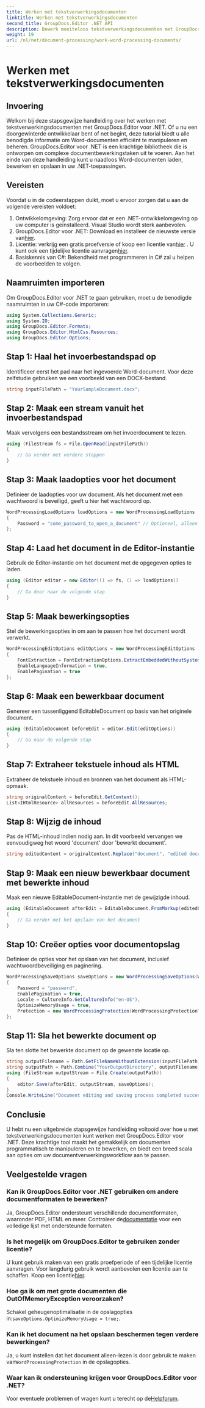 ```yaml
---
title: Werken met tekstverwerkingsdocumenten
linktitle: Werken met tekstverwerkingsdocumenten
second_title: GroupDocs.Editor .NET API
description: Bewerk moeiteloos tekstverwerkingsdocumenten met GroupDocs.Editor voor .NET. Volg onze gedetailleerde, stapsgewijze zelfstudie om uw vaardigheden op het gebied van documentbeheer te verbeteren.
weight: 19
url: /nl/net/document-processing/work-word-processing-documents/
---
```


# Werken met tekstverwerkingsdocumenten

## Invoering
Welkom bij deze stapsgewijze handleiding over het werken met tekstverwerkingsdocumenten met GroupDocs.Editor voor .NET. Of u nu een doorgewinterde ontwikkelaar bent of net begint, deze tutorial biedt u alle benodigde informatie om Word-documenten efficiënt te manipuleren en beheren. GroupDocs.Editor voor .NET is een krachtige bibliotheek die is ontworpen om complexe documentbewerkingstaken uit te voeren. Aan het einde van deze handleiding kunt u naadloos Word-documenten laden, bewerken en opslaan in uw .NET-toepassingen.
## Vereisten
Voordat u in de codeerstappen duikt, moet u ervoor zorgen dat u aan de volgende vereisten voldoet:
1. Ontwikkelomgeving: Zorg ervoor dat er een .NET-ontwikkelomgeving op uw computer is geïnstalleerd. Visual Studio wordt sterk aanbevolen.
2.  GroupDocs.Editor voor .NET: Download en installeer de nieuwste versie van[hier](https://releases.groupdocs.com/editor/net/).
3.  Licentie: verkrijg een gratis proefversie of koop een licentie van[hier](https://purchase.groupdocs.com/buy) . U kunt ook een tijdelijke licentie aanvragen[hier](https://purchase.groupdocs.com/temporary-license/).
4. Basiskennis van C#: Bekendheid met programmeren in C# zal u helpen de voorbeelden te volgen.
## Naamruimten importeren
Om GroupDocs.Editor voor .NET te gaan gebruiken, moet u de benodigde naamruimten in uw C#-code importeren:
```csharp
using System.Collections.Generic;
using System.IO;
using GroupDocs.Editor.Formats;
using GroupDocs.Editor.HtmlCss.Resources;
using GroupDocs.Editor.Options;
```
## Stap 1: Haal het invoerbestandspad op
Identificeer eerst het pad naar het ingevoerde Word-document. Voor deze zelfstudie gebruiken we een voorbeeld van een DOCX-bestand.
```csharp
string inputFilePath = "YourSampleDocument.docx";
```
## Stap 2: Maak een stream vanuit het invoerbestandspad
Maak vervolgens een bestandsstream om het invoerdocument te lezen.
```csharp
using (FileStream fs = File.OpenRead(inputFilePath))
{
    // Ga verder met verdere stappen
}
```
## Stap 3: Maak laadopties voor het document
Definieer de laadopties voor uw document. Als het document met een wachtwoord is beveiligd, geeft u hier het wachtwoord op. 
```csharp
WordProcessingLoadOptions loadOptions = new WordProcessingLoadOptions
{
    Password = "some_password_to_open_a_document" // Optioneel, alleen als het document beveiligd is
};
```
## Stap 4: Laad het document in de Editor-instantie
Gebruik de Editor-instantie om het document met de opgegeven opties te laden.
```csharp
using (Editor editor = new Editor(() => fs, () => loadOptions))
{
    // Ga door naar de volgende stap
}
```
## Stap 5: Maak bewerkingsopties
Stel de bewerkingsopties in om aan te passen hoe het document wordt verwerkt.
```csharp
WordProcessingEditOptions editOptions = new WordProcessingEditOptions
{
    FontExtraction = FontExtractionOptions.ExtractEmbeddedWithoutSystem,
    EnableLanguageInformation = true,
    EnablePagination = true
};
```
## Stap 6: Maak een bewerkbaar document
Genereer een tussenliggend EditableDocument op basis van het originele document.
```csharp
using (EditableDocument beforeEdit = editor.Edit(editOptions))
{
    // Ga naar de volgende stap
}
```
## Stap 7: Extraheer tekstuele inhoud als HTML
Extraheer de tekstuele inhoud en bronnen van het document als HTML-opmaak.
```csharp
string originalContent = beforeEdit.GetContent();
List<IHtmlResource> allResources = beforeEdit.AllResources;
```
## Stap 8: Wijzig de inhoud
Pas de HTML-inhoud indien nodig aan. In dit voorbeeld vervangen we eenvoudigweg het woord 'document' door 'bewerkt document'.
```csharp
string editedContent = originalContent.Replace("document", "edited document");
```
## Stap 9: Maak een nieuw bewerkbaar document met bewerkte inhoud
Maak een nieuwe EditableDocument-instantie met de gewijzigde inhoud.
```csharp
using (EditableDocument afterEdit = EditableDocument.FromMarkup(editedContent, allResources))
{
    // Ga verder met het opslaan van het document
}
```
## Stap 10: Creëer opties voor documentopslag
Definieer de opties voor het opslaan van het document, inclusief wachtwoordbeveiliging en paginering.
```csharp
WordProcessingSaveOptions saveOptions = new WordProcessingSaveOptions(WordProcessingFormats.Docm)
{
    Password = "password",
    EnablePagination = true,
    Locale = CultureInfo.GetCultureInfo("en-US"),
    OptimizeMemoryUsage = true,
    Protection = new WordProcessingProtection(WordProcessingProtectionType.ReadOnly, "write_password")
};
```
## Stap 11: Sla het bewerkte document op
Sla ten slotte het bewerkte document op de gewenste locatie op.
```csharp
string outputFilename = Path.GetFileNameWithoutExtension(inputFilePath) + ".docm";
string outputPath = Path.Combine("YourOutputDirectory", outputFilename);
using (FileStream outputStream = File.Create(outputPath))
{
    editor.Save(afterEdit, outputStream, saveOptions);
}
Console.WriteLine("Document editing and saving process completed successfully.");
```
## Conclusie
U hebt nu een uitgebreide stapsgewijze handleiding voltooid over hoe u met tekstverwerkingsdocumenten kunt werken met GroupDocs.Editor voor .NET. Deze krachtige tool maakt het gemakkelijk om documenten programmatisch te manipuleren en te bewerken, en biedt een breed scala aan opties om uw documentverwerkingsworkflow aan te passen.
## Veelgestelde vragen
### Kan ik GroupDocs.Editor voor .NET gebruiken om andere documentformaten te bewerken?
 Ja, GroupDocs.Editor ondersteunt verschillende documentformaten, waaronder PDF, HTML en meer. Controleer de[documentatie](https://tutorials.groupdocs.com/editor/net/) voor een volledige lijst met ondersteunde formaten.
### Is het mogelijk om GroupDocs.Editor te gebruiken zonder licentie?
 U kunt gebruik maken van een gratis proefperiode of een tijdelijke licentie aanvragen. Voor langdurig gebruik wordt aanbevolen een licentie aan te schaffen. Koop een licentie[hier](https://purchase.groupdocs.com/buy).
### Hoe ga ik om met grote documenten die OutOfMemoryException veroorzaken?
 Schakel geheugenoptimalisatie in de opslagopties in:`saveOptions.OptimizeMemoryUsage = true;`.
### Kan ik het document na het opslaan beschermen tegen verdere bewerkingen?
 Ja, u kunt instellen dat het document alleen-lezen is door gebruik te maken van`WordProcessingProtection` in de opslagopties.
### Waar kan ik ondersteuning krijgen voor GroupDocs.Editor voor .NET?
 Voor eventuele problemen of vragen kunt u terecht op de[Helpforum](https://forum.groupdocs.com/c/editor/20).